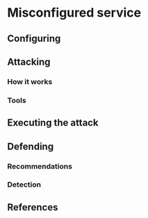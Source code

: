 # Misconfigured service

## Configuring



## Attacking

### How it works



### Tools



## Executing the attack



## Defending

### Recommendations





### Detection



## References
